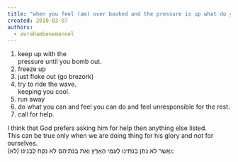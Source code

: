 ```yaml
---
title: "when you feel (am) over booked and the pressure is up what do you do"
created: 2010-03-07
authors: 
  - avrahambenemanuel
---
```

1.   
    keep up with the  
    pressure until you bomb out.  
2. freeze up  
3. just floke out (go  brezork)  
4. try to ride the wave.  
    keeping you cool.  
5. run away  
6. do what you can and feel you can do and feel unresponsible for the rest.  
7. call for help.

I think that God prefers asking him for help then anything else listed.  
This can be true only when we are doing thing for his glory and not for ourselves.  
(לא) וַאֲשֶׁר לֹא נִתֵּן בְּנֹתֵינוּ לְעַמֵּי הָאָרֶץ וְאֶת בְּנֹתֵיהֶם לֹא נִקַּח לְבָנֵינוּ: